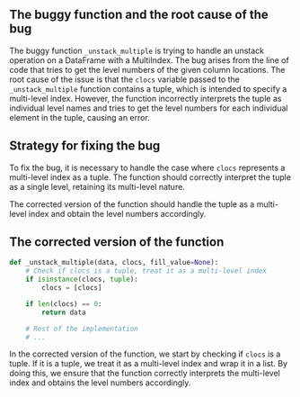 ## The buggy function and the root cause of the bug

The buggy function `_unstack_multiple` is trying to handle an unstack operation on a DataFrame with a MultiIndex. The bug arises from the line of code that tries to get the level numbers of the given column locations.
The root cause of the issue is that the `clocs` variable passed to the `_unstack_multiple` function contains a tuple, which is intended to specify a multi-level index. However, the function incorrectly interprets the tuple as individual level names and tries to get the level numbers for each individual element in the tuple, causing an error.

## Strategy for fixing the bug

To fix the bug, it is necessary to handle the case where `clocs` represents a multi-level index as a tuple. The function should correctly interpret the tuple as a single level, retaining its multi-level nature.

The corrected version of the function should handle the tuple as a multi-level index and obtain the level numbers accordingly.

## The corrected version of the function

```python
def _unstack_multiple(data, clocs, fill_value=None):
    # Check if clocs is a tuple, treat it as a multi-level index
    if isinstance(clocs, tuple):
        clocs = [clocs]

    if len(clocs) == 0:
        return data

    # Rest of the implementation
    # ...
```

In the corrected version of the function, we start by checking if `clocs` is a tuple. If it is a tuple, we treat it as a multi-level index and wrap it in a list. By doing this, we ensure that the function correctly interprets the multi-level index and obtains the level numbers accordingly.